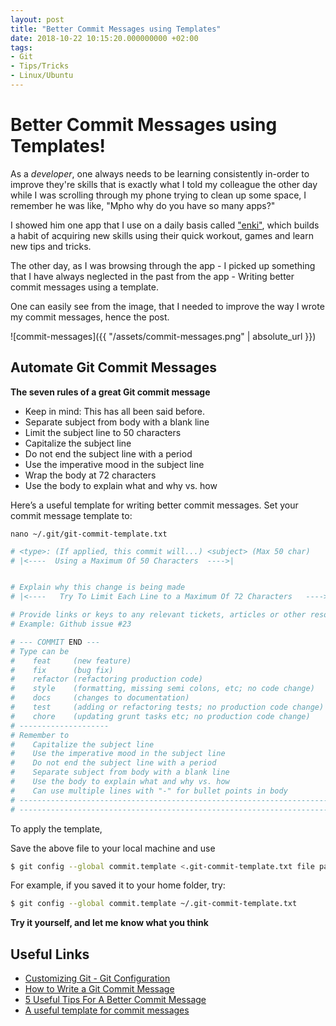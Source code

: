 ```yaml
---
layout: post
title: "Better Commit Messages using Templates"
date: 2018-10-22 10:15:20.000000000 +02:00
tags:
- Git
- Tips/Tricks
- Linux/Ubuntu
---
```


# Better Commit Messages using Templates!

As a *developer*, one always needs to be learning consistently in-order to improve they're skills that is exactly what I told my colleague the other day while I was scrolling through my phone trying to clean up some space, I remember he was like, "Mpho why do you have so many apps?"

I showed him one app that I use on a daily basis called ["enki"](https://enki.com/), which builds a habit of acquiring new skills using their quick workout, games and learn new tips and tricks.

The other day, as I was browsing through the app - I picked up something that I have always neglected in the past from the app - Writing better commit messages using a template.

One can easily see from the image, that I needed to improve the way I wrote my commit messages, hence the post.


![commit-messages]({{ "/assets/commit-messages.png" | absolute_url }})

## Automate Git Commit Messages

**The seven rules of a great Git commit message**

- Keep in mind: This has all been said before.
- Separate subject from body with a blank line
- Limit the subject line to 50 characters
- Capitalize the subject line
- Do not end the subject line with a period
- Use the imperative mood in the subject line
- Wrap the body at 72 characters
- Use the body to explain what and why vs. how

Here’s a useful template for writing better commit messages. Set your commit message template to:
```
nano ~/.git/git-commit-template.txt
```

```bash
# <type>: (If applied, this commit will...) <subject> (Max 50 char)
# |<----  Using a Maximum Of 50 Characters  ---->|


# Explain why this change is being made
# |<----   Try To Limit Each Line to a Maximum Of 72 Characters   ---->|

# Provide links or keys to any relevant tickets, articles or other resources
# Example: Github issue #23

# --- COMMIT END ---
# Type can be
#    feat     (new feature)
#    fix      (bug fix)
#    refactor (refactoring production code)
#    style    (formatting, missing semi colons, etc; no code change)
#    docs     (changes to documentation)
#    test     (adding or refactoring tests; no production code change)
#    chore    (updating grunt tasks etc; no production code change)
# --------------------
# Remember to
#    Capitalize the subject line
#    Use the imperative mood in the subject line
#    Do not end the subject line with a period
#    Separate subject from body with a blank line
#    Use the body to explain what and why vs. how
#    Can use multiple lines with "-" for bullet points in body
# ------------------------------------------------------------------------
# ------------------------------------------------------------------------

```

To apply the template,

Save the above file to your local machine and use
```bash
$ git config --global commit.template <.git-commit-template.txt file path>
```

For example, if you saved it to your home folder, try:
```bash
$ git config --global commit.template ~/.git-commit-template.txt
```


**Try it yourself, and let me know what you think**

## Useful Links

- [Customizing Git - Git Configuration](https://www.git-scm.com/book/en/v2/Customizing-Git-Git-Configuration)
- [How to Write a Git Commit Message](https://chris.beams.io/posts/git-commit/)
- [5 Useful Tips For A Better Commit Message](https://robots.thoughtbot.com/5-useful-tips-for-a-better-commit-message)
- [A useful template for commit messages](https://codeinthehole.com/tips/a-useful-template-for-commit-messages/)
